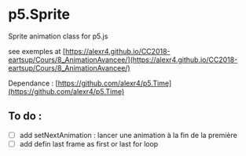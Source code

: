 # p5.Sprite
Sprite animation class for p5.js

see exemples at [https://alexr4.github.io/CC2018-eartsup/Cours/8_AnimationAvancee/](https://alexr4.github.io/CC2018-eartsup/Cours/8_AnimationAvancee/)

Dependance : [https://github.com/alexr4/p5.Time](https://github.com/alexr4/p5.Time)

## To do :
- [ ] add setNextAnimation : lancer une animation à la fin de la première
- [ ] add defin last frame as first or last for loop
